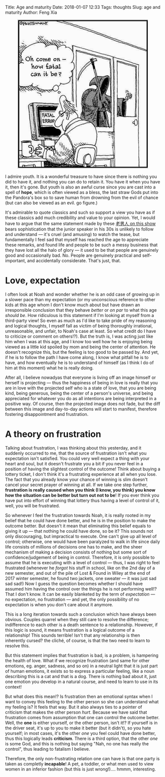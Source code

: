 Title: Age and maturity
Date: 2018-01-07 12:33
Tags: thoughts
Slug: age and maturity
Author: Feng Xia

<figure class="col l6 m6 s12">
  <img src="images/funny/fatal.jpg"/>
</figure>


I admire youth. It is a wonderful treasure to have since there is
nothing you did to have it, and nothing you can do to retain it. You
have it when you have it, then it's gone. But youth is also an awful
curse since you are cast into a spell of **hope**, which is often
viewed as a bless, the last straw Gods put into the Pandora's box so
to save human from drowning from the evil of chance (but can also be
viewed as an evil. go figure.)

It's admirable to quote classics and such so support a view you have
as if these classics add much credibility and value to your
opinion. Yet, I would have to argue that the same statement made by
these [老男人 on this show][1] bears sophistication that the junior
speaker in his 30s is unlikely to follow and understand &mdash; it's
cruel (and amusing) to watch the tease, but fundamentally I feel sad
that myself has reached the age to appreciate these remarks, and found
life and people to be such a messy business that they have lost all
the halo of glory &mdash; it used to be that people are genuinely good
and occasionally bad. No. People are genuinely practical and
self-important, and accidentally considerate. That's just, that.

[1]: https://www.youtube.com/watch?v=eA7rKZbF_RI&index=1&list=PLATwx1z00HseXmeCbjbJRkaVO3088hC_A

# Love, expectation

I often look at Noah and wonder whether he is an odd case of growing
up in a slower pace than my expectation (or my unconscious reference
to other kids at this age whom I don't know much about but have drawn
an irresponsible conclusion that they behave _better_ or _on par_ to
what this age _should be_. How ridiculous is this statement if I'm
looking at myself from a third-party view! So even as much as I'd like
to take pride of my reasoning and logical thoughts, I myself fall as
victim of being thoroughly irrational, unreasonable, and unfair, to
Noah's case at least. So what credit do I have to criticize or comment
on others!?). But the truth is, I was acting just like him when I was
at this age, and I know too well how he is enjoying being viewed as a
little kid spoiled by mom and being the center of attention. He
doesn't recognize this, but the feeling is too good to be passed
by. And yet, if he is to follow the path I have come along, I know
what pitfall he is to have, and how eventually he is to understand of
himself (as I think I do of him at this moment) what he is really
doing.

After all, I believe nowadyas that everyone is living off an image
himself or herself is projecting &mdash; thus the happiness of being
in love is really that you are in love with the projected self who is
a state of love, that you are being kind, being generous, being the
center of a person's universe, and being appreciated for whatever you
do as all intentions are being interpreted in a positive way. Of
course, then the projected image does not fade, but the diff between
this image and day-to-day actions will start to manifest, therefore
fostering disappointment and frustration.

# A theory on frustration

Talking about frustration, I was thinking about this yesterday, and it
suddenly occurred to me, that the source of frustration isn't what you
expectation isn't satisfied. You could very well expect a thing with
your heart and soul, but it doesn't frustrate you a bit if you never
feel in a position of having the slightest control of the outcome!
Think about buying a lottery ticket, I don't think it's a frustrating
experience at all when you lose. The fact that you already know your
chance of winning is slim doesn't cancel your secret prayer of winning
at all. If we take one step further, **frustration is really caused
when you think (I know, you think) you know how the situation can be
better but turn out not to be**! If you ever think you have put into
effort of winning that lottery thus having a level of control of it,
well, you will be frustrated.

So whenever I feel the frustration towards Noah, it is really rooted
in my belief that he could have done better, and he is in the position
to make the outcome better. But doesn't it mean that eliminating this
belief equals to giving it up &mdash; that nothing he could have done,
so be it? This sounds not only discouraging, but impractical to
execute. One can't give up all level of control; otherwise, one would
have been paralyzed to walk in life since daily life consists of
millions of decisions one has to make, and the sheer mechanism of
making a decision consists of nothing but some sort of
confidence/judgement of being in control. Therefore, it is only
possible to assume that he is executing with a level of control
&mdash; thus, I was right to feel frustrated (whenever he _forgot_ his
stuff in school, like on the 2nd day of a new semester, and out of the
pile of Lost & Found in Wiley at the end of 2017 winter semester, he
found two jackets, one sweater &mdash; it was just sad sad sad!) Now I
guess the question becomes whether I should have assumed him having
the control over the things he is not performing well!? That I don't
know. It can be easily blanketed by the term of _expectation_
&mdash; no expectation, no frustration &mdash; and yet, the only
possibility of no expectation is when you don't care about it anymore.

This is a long iteration towards such a conclusion which have always
been obvious. Couples quarrel when they still care to resolve the
difference; indifference to each other is a death sentence to a
relationship. However, if this logic is sound, it means frustration is
a logical outcome of a relationship! This sounds terrible! Isn't that
any relationship is then inherently cursed? the cliché, of course, is
that the two need to learn to resolve this.

But this statement implies that frustration is bad, is a problem, is
hampering the health of love. What if we recognize frustration (and
same for other emotions, eg. anger, sadness, and so on) in a neutral
light that it is just part of human emotions, it exists so to express
a particular feeling, like a noun describing this is a cat and that is
a dog. There is nothing bad about it, just one emotion you develop in
a natural course, and need to learn to use in its context!

But what does this mean!? Is frustration then an emotional syntax when
I want to convey this feeling to the other person so she can
understand what my feeling is? It feels that way. But it also always
ties to a pointer of criticism that makes the other person
_hurt_. Because we have said that frustration comes from assumption
that one can control the outcome better. Well, the **one** is either
yourself, or the other person, isn't it!? If yourself is in the driver
seat, it's up to you to make it better (but it didn't), so you hate
yourself; in most cases, it's the other _one_ you feel could have done
better, thus this logically leads **criticism**. There is a third
option, that the other _one_ is some God, and this is nothing but
saying "Nah, no one has really the control", thus leading to fatalism
I believe.

Therefore, the only non-frustrating relation one can have is that one
party is taken as completly **incapable**! A pet, a toddler, or what
men used to view women in an inferior fashion (but this is just
wrong!).... hmmm, interesting.


